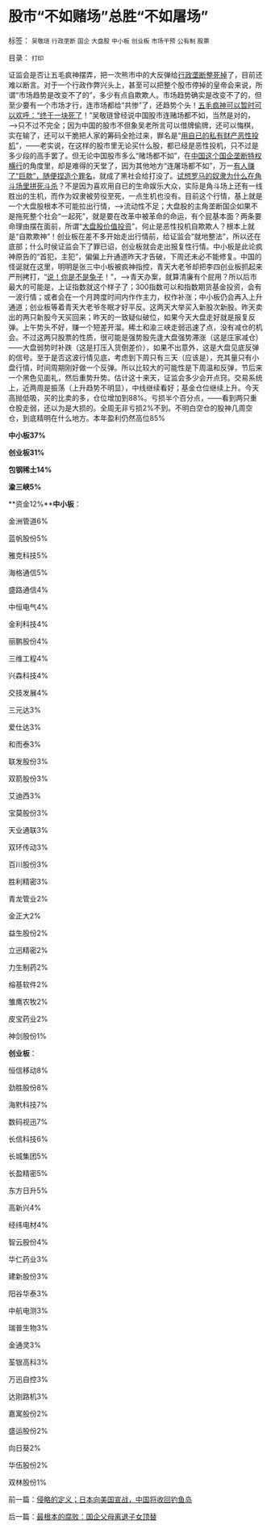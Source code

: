 # 股市“不如赌场”总胜“不如屠场”

标签： `吴敬琏` `行政垄断` `国企` `大盘股` `中小板` `创业板` `市场干预` `公有制` `股票` 

目录： `打印`

证监会是否让五毛疯神摆弄，把一次熊市中的大反弹给[行政垄断整死掉](../../../2010/2/28/行政垄断的专营权与黑社会腐败的关系.md)了，目前还难以断言。对于一个行政作弊兴头上，甚至可以把整个股市停掉的皇帝会来说，所谓“市场趋势是改变不了的”，多少有点自欺欺人。市场趋势确实是改变不了的，但至少要有一个市场才行，连市场都给“共惨”了，还趋势个头！[五毛疯神可以暂时可以欢呼：“终于一块死了](../../../2010/9/14/股票市场价格陪审团！.md)！”吴敬琏曾经说中国股市连赌场都不如，当然是对的，——>只不过不完全；因为中国的股市不但象吴老所言可以借牌偷牌，还可以悔棋，实在输了，还可以干脆把人家的筹码全抢过来，罪名是“[用自已的私有财产恶性投机](../../../2010/1/25/只有劳动者拥有完整人权价值才能救中国.md)”，——老实说，在这样的股市里无论买什么股，都已经是恶性投机，只不过是多少段的高手罢了。但无论中国股市多么“赌场都不如”，在[中国这个国企垄断特权横行](../../../2009/8/1/放弃国企垄断去特权，让民企对税收作出贡献.md)的角度里，却是难得的天堂了，因为其他地方“连屠场都不如”，万一[有人赚了“巨款”，随便捏造个罪名](../../../2009/9/17/老百姓，巨款，仇富，弱肉强食，垄断和黑社会.md)，就成了黑社会给打没了。[试想罗马的奴隶为什么在角斗场里拼死斗杀](../../../2007/8/28/中国股市，也就是罗马的角斗场.md)？不是因为喜欢用自已的生命娱乐大众，实际是角斗场上还有一线胜出的生机，而作为奴隶被劳役至死，一点生机也没有。目前这个行情，基上就是一个大盘股根本不可能拉出行情，——>流动性不足；大盘股的主角垄断国企如果不是拖死整个社会“一起死”，就是要在改革中被革命的命运，有个屁基本面？两条要命理由摆在面前，所谓“[大盘股价值投资](../../../2009/10/16/大盘股溢价和中国股市大起大落.md)”，何止是恶性投机自欺欺人？根本上就是“自欺欺神”！创业板在差不多开始走出行情前，给证监会“就地整法”，所以还在底部；什么时侯证监会下了罪已诏，创业板就会走出报复性行情。中小板是此论疯神原告的“首犯，主犯”，偏偏上升通道昨天才告破，下周还未必不能修复。中国的怪诞就在这里，明明是张三中小板被疯神指控，青天大老爷却把李四创业板抓起来严刑拷打，“[说！你是不是兔子](../../../2010/2/27/扬我警威“我是兔子，我是兔子”.md)！”，——>青天办案，就算清廉有个屁用？所以后市最大的可能是，上证指数就这个样子了；300指数可以和指数期货基金投资，会有一波行情；或者会在一个月跨度时间内作作主力，权作补涨；中小板仍会再入上升通道；创业板等着青天大老爷冬眠才好平反。这两天大举买入新股次新股。昨天卖出的两只新股今天买回来；昨天的一致疑似破位，如果今天大盘走好就是报复反弹。上午势头不好，赚一个短差开溜。稀土和渝三峡走弱迅速了点，没有减仓的机会。不过这两只股票的性质，很可能是强势股先逢大盘强势滞涨（这是庄家减仓）——大盘弱势时补跌（这是打压入货倒差价），如果不出意外，这是大盘见底反弹的信号。至于是否这波行情见底，考虑到下周只有三天（应该是），充其量只有小盘行情，时间周期刚好做一个反弹。所以比较大的可能性是下周温和反弹，节后来一个黑色见面礼，然后重势升势。估计这十来天，证监会多少会开点窍。交易系统上，近两周是振荡（上升趋势不明显），中线继续看好；基金仓位继续上升。今天高抛低吸，买的比卖的多，仓位增加到88%。亏损半个百分点，——看到两只重仓股走弱，还以为是大损的。全周无非亏损2%不到。不明白空仓的股神几周空仓，到底精明在什么地方。本年盈利仍然高位85%

**中小板37%**

**创业板31%**

**包钢稀土14%**

**渝三峡5%**

**资金12%****中小板**：

金洲管道6%

蓝帆股份5%

雅克科技5%

海格通信5%

盛路通信4%

中恒电气4%

金利科技4%

丽鹏股份4%

三维工程4%

兴森科技4%

交技发展4%

三元达3%

爱仕达3%

和而泰3%

联发股份3%

双箭股份3%

艾迪西3%

宝莫股份3%

天业通联3%

双环传动3%

百川股份3%

胜利精密3%

青龙管业2%

金正大2%

益生股份2%

立迅精密2%

力生制药2%

榕基软件2%

雏鹰农牧2%

皮宝药业2%

神剑股份1%



**创业板**：

恒信移动8%

劲胜股份8%

海黓科技7%

数码视迅7%

长信科技6%

长城集团5%

长盈精密5%

东方日升5%

高新兴4%

经纬电材4%

智云股份4%

华仁药业3%

建新股份3%

阳谷华泰3%

中航电测3%

瑞普生物3%

金通灵3%

荃银高科3%

万迅自控3%

达刚路机3%

嘉寓股份2%

盛运股份2%

向日葵2%

华伍股份2%

双林股份1%

前一篇：[侵略的定义；日本向美国宣战，中国将收回钓鱼岛](../../../2010/9/16/侵略的定义；日本向美国宣战，中国将收回钓鱼岛.md)

后一篇：[最根本的腐败：国企父母离退子女顶替](../../../2010/9/17/最根本的腐败：国企父母离退子女顶替.md)